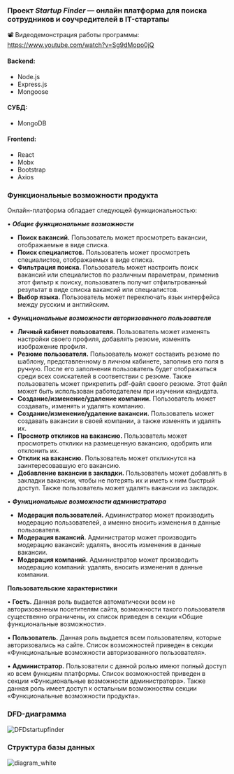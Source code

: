 ### Проект *Startup Finder* — онлайн платформа для поиска сотрудников и соучредителей в IT-стартапы

:film_projector: Видеодемонстрация работы программы: https://www.youtube.com/watch?v=Sg9dMopo0jQ

#### Backend:

- Node.js
- Express.js
- Mongoose

#### СУБД:

- MongoDB

#### Frontend:

- React
- Mobx
- Bootstrap
- Axios

### Функциональные возможности продукта

Онлайн-платформа обладает следующей функциональностью:

• ***Общие функциональные возможности***

- **Поиск вакансий.** Пользователь может просмотреть вакансии, отображаемые в виде списка.
- **Поиск специалистов.** Пользователь может просмотреть специалистов, отображаемых в виде списка.
- **Фильтрация поиска.** Пользователь может настроить поиск вакансий или специалистов по различным параметрам, применив этот фильтр к поиску, пользователь получит отфильтрованный результат в виде списка вакансий или специалистов.
- **Выбор языка.** Пользователь может переключать язык интерфейса между русским и английским.

• ***Функциональные возможности авторизованного пользователя***

- **Личный кабинет пользователя.** Пользователь может изменять
настройки своего профиля, добавлять резюме, изменять изображение
профиля.
- **Резюме пользователя.** Пользователь может составить резюме по
шаблону, представленному в личном кабинете, заполнив его поля в
ручную. После его заполнения пользователь будет отображаться среди всех соискателей в соответствии с резюме. Также пользователь
может прикрепить pdf-файл своего резюме. Этот файл может быть
использован работодателем при изучении кандидата.
- **Создание/изменение/удаление компании.** Пользователь может
создавать, изменять и удалять компанию.
- **Создание/изменение/удаление вакансии.** Пользователь может
создавать вакансии в своей компании, а также изменять и удалять
их.
- **Просмотр откликов на вакансию.** Пользователь может просмотреть отклики на размещенную вакансию, одобрить или отклонить их.
- **Отклик на вакансию.** Пользователь может откликнутся на заинтересовавшую его вакансию.
- **Добавление вакансии в закладки.** Пользователь может добавлять в закладки вакансии, чтобы не потерять их и иметь к ним быстрый доступ. Также пользователь может удалять вакансии из закладок.

• ***Функциональные возможности администратора***

- **Модерация пользователей.** Администратор может производить
модерацию пользователей, а именно вносить изменения в данные
пользователя.
- **Модерация вакансий.** Администратор может производить модерацию вакансий: удалять, вносить изменения в данные вакансии.
- **Модерация компаний.** Администратор может производить модерацию компаний: удалять, вносить изменения в данные компании.

**Пользовательские характеристики**

• **Гость.** Данная роль выдается автоматически всем не авторизованным посетителям сайта, возможности такого пользователя существенно ограничены, их список приведен в секции «Общие функциональные возможности».

• **Пользователь.** Данная роль выдается всем пользователям, которые авторизовались на сайте. Список возможностей приведен в секции «Функциональные возможности авторизованного пользователя».

• **Администратор.** Пользователи с данной ролью имеют полный доступ
ко всем функциям платформы. Список возможностей приведен в секции «Функциональные возможности администратора». Также данная роль
имеет доступ к остальным возможностям секции «Функциональные возможности продукта».

### DFD-диаграмма
![DFDstartupfinder](https://user-images.githubusercontent.com/51199511/178473135-ea2f05ba-3e92-443b-946b-f4ccb7965f8b.png)

### Структура базы данных
![diagram_white](https://user-images.githubusercontent.com/51199511/178473116-dba6ade6-3e60-4195-ae50-ee0aef6eec0f.png)
